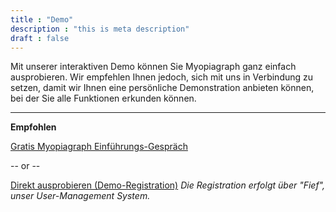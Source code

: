 ```yaml
---
title : "Demo"
description : "this is meta description"
draft : false
---
```


Mit unserer interaktiven Demo können Sie Myopiagraph ganz einfach ausprobieren. Wir empfehlen Ihnen jedoch, sich mit uns in Verbindung zu setzen, damit wir Ihnen eine persönliche Demonstration anbieten können, bei der Sie alle Funktionen erkunden können.

---

**Empfohlen**

[Gratis Myopiagraph Einführungs-Gespräch](/contact)

-- or -- 

[Direkt ausprobieren (Demo-Registration)](https://demo.myopiagraph.com/)
*Die Registration erfolgt über "Fief", unser User-Management System.*